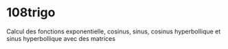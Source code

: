 # 108trigo
Calcul des fonctions exponentielle, cosinus, sinus, cosinus hyperbollique et sinus hyperbollique avec des matrices
